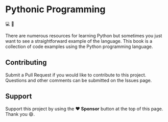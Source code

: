 # Pythonic Programming

:computer: :snake:

There are numerous resources for learning Python but sometimes you just want to see a straightforward example of the language. This book is a collection of code examples using the Python programming language.

## Contributing

Submit a Pull Request if you would like to contribute to this project. Questions and other comments can be submitted on the Issues page.

## Support

Support this project by using the **:heart: Sponsor** button at the top of this page. Thank you :smile:.
